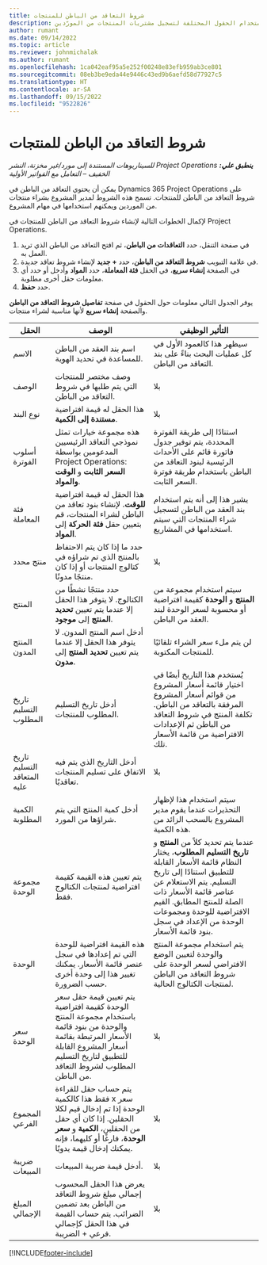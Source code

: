 ```yaml
---
title: شروط التعاقد من الباطن للمنتجات
description: يشرح هذا المقال كيفية تسجيل بنود العقد من الباطن للمنتجات واستخدام الحقول المختلفة لتسجيل مشتريات المنتجات من المورّدين.
author: rumant
ms.date: 09/14/2022
ms.topic: article
ms.reviewer: johnmichalak
ms.author: rumant
ms.openlocfilehash: 1ca042eaf95a5e252f00248e83efb959ab3ce801
ms.sourcegitcommit: 08eb3be9eda44e9446c43ed9b6aefd58d77927c5
ms.translationtype: HT
ms.contentlocale: ar-SA
ms.lasthandoff: 09/15/2022
ms.locfileid: "9522826"
---
```

# <a name="subcontract-lines-for-products"></a>شروط التعاقد من الباطن للمنتجات

_**ينطبق علي:** ‏‫Project Operations للسيناريوهات المستندة إلى مورد/غير مخزنة‬، ‏‫النشر الخفيف – التعامل مع الفواتير الأولية‬_

يمكن أن يحتوي التعاقد من الباطن في Dynamics 365 Project Operations على شروط التعاقد من الباطن للمنتجات. تسمح هذه الشروط لمدير المشروع بشراء منتجات من الموردين ويمكنهم استخدامها في مهام المشروع.

لإكمال الخطوات التالية لإنشاء شروط التعاقد من الباطن للمنتجات في Project Operations.

1. في صفحة التنقل، حدد **التعاقدات من الباطن**، ثم افتح التعاقد من الباطن الذي تريد العمل به. 
2. في علامة التبويب **شروط التعاقد من الباطن**، حدد **+ جديد** لإنشاء شروط تعاقد جديدة.
3. في الصفحة **إنشاء سريع**، في الحقل **فئة المعاملة**، حدد **المواد** وأدخل أو حدد أي معلومات حقل أخرى مطلوبة. 
4. حدد **حفظ**.

يوفر الجدول التالي معلومات حول الحقول في صفحة **تفاصيل شروط التعاقد من الباطن** والصفحة **إنشاء سريع** لأنها مناسبة لشراء منتجات.

| الحقل | الوصف  | التأثير الوظيفي|
| ----- | ----------- | ----------- |
| الاسم  | اسم بند العقد من الباطن للمساعدة في تحديد الهوية. |سيظهر هذا كالعمود الأول في كل عمليات البحث بناءً على بند التعاقد من الباطن.
| الوصف  | وصف مختصر للمنتجات التي يتم طلبها في شروط التعاقد من الباطن. | ‏‫بلا |
| نوع البند | هذا الحقل له قيمة افتراضية **مستندة إلى الكمية**. |‏‫بلا |
| أسلوب الفوترة | هذه مجموعة خيارات تمثل نموذجي التعاقد الرئيسيين المدعومين بواسطة Project Operations: **السعر الثابت** و **الوقت والمواد**. | استنادًا إلى طريقة الفوترة المحددة، يتم توفير جدول فاتورة قائم على الأحداث الرئيسية لبنود التعاقد من الباطن باستخدام طريقة فوترة السعر الثابت. |
| فئة المعاملة |هذا الحقل له قيمة افتراضية **للوقت**. لإنشاء بنود تعاقد من الباطن لشراء المنتجات، قم بتعيين  حقل **فئة الحركة** إلى **المواد**.  | يشير هذا إلى أنه يتم استخدام بند العقد من الباطن لتسجيل شراء المنتجات التي سيتم استخدامها في المشاريع. |
| منتج محدد | حدد ما إذا كان يتم الاحتفاظ بالمنتج الذي تم شراؤه في كتالوج المنتجات أو إذا كان منتجًا مدونًا. |‏‫بلا |
| المنتج  | حدد منتجًا نشطًا من الكتالوج. لا يتوفر هذا الحقل إلا عندما يتم تعيين **تحديد المنتج** إلى **موجود**. |سيتم استخدام مجموعة من **المنتج** و **الوحدة** كقيمة افتراضية أو محسوبة لسعر الوحدة لبند العقد من الباطن.
| المنتج المدون | أدخل اسم المنتج المدون. لا يتوفر هذا الحقل إلا عندما يتم تعيين **تحديد المنتج** إلى **مدون**.  |لن يتم ملء سعر الشراء تلقائيًا للمنتجات المكتوبة.|
| تاريخ التسليم المطلوب | أدخل تاريخ التسليم المطلوب للمنتجات.| يُستخدم هذا التاريخ أيضًا في اختيار قائمة أسعار المشروع من قوائم أسعار المشروع المرفقة بالتعاقد من الباطن. تكلفة المنتج في شروط التعاقد من الباطن ثم الإعدادات الافتراضية من قائمة الأسعار تلك. |
| تاريخ التسليم المتعاقد عليه | أدخل التاريخ الذي يتم فيه الاتفاق على تسليم المنتجات تعاقديًا.  |‏‫بلا|
| الكمية المطلوبة | أدخل كمية المنتج التي يتم شراؤها من المورد.| سيتم استخدام هذا لإظهار التحذيرات عندما يقوم مدير المشروع بالسحب الزائد من هذه الكمية.|
| ‏‫مجموعة الوحدة‬ | يتم تعيين هذه القيمة كقيمة افتراضية لمنتجات الكتالوج فقط. |عندما يتم تحديد كلاً من **المنتج** و **تاريخ التسليم المطلوب**، يختار النظام قائمة الأسعار القابلة للتطبيق استنادًا إلى تاريخ التسليم. يتم الاستعلام عن عناصر قائمة الأسعار ذات الصلة للمنتج المطابق. القيم الافتراضية للوحدة ومجموعات الوحدة من الإعداد في سجل بنود قائمة الأسعار. |
| الوحدة | هذه القيمة افتراضية للوحدة التي تم إعدادها في سجل عنصر قائمة الأسعار. يمكنك تغيير هذا إلى وحدة أخرى حسب الضرورة.| يتم استخدام مجموعة المنتج والوحدة لتعيين الوضع الافتراضي لسعر الوحدة على شروط التعاقد من الباطن لمنتجات الكتالوج الحالية. |
| سعر الوحدة | يتم تعيين قيمة حقل سعر الوحدة كقيمة افتراضية باستخدام مجموعة المنتج والوحدة من بنود قائمة الأسعار المرتبطة بقائمة أسعار المشروع القابلة للتطبيق لتاريخ التسليم المطلوب لشروط التعاقد من الباطن.  |‏‫بلا |
| المجموع الفرعي | يتم حساب حقل للقراءة فقط هذا كالكمية x سعر الوحدة إذا تم إدخال قيم لكلا الحقلين. إذا كان أي حقل من الحقلين، **الكمية** و **سعر الوحدة**، فارغًا أو كليهما، فإنه يمكنك إدخال قيمة يدويًا.  |‏‫بلا |
| ضريبة المبيعات | أدخل قيمة ضريبة المبيعات. |‏‫بلا |
| ‏‫المبلغ الإجمالي | يعرض هذا الحقل المحسوب إجمالي مبلغ شروط التعاقد من الباطن بعد تضمين الضرائب. يتم حساب القيمة في هذا الحقل كإجمالي فرعي + الضريبة. |‏‫بلا |


[!INCLUDE[footer-include](../../includes/footer-banner.md)]
